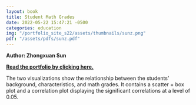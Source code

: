 ```yaml
---
layout: book
title: Student Math Grades
date: 2022-05-22 15:47:21 -0500
categories: education
img: "/portfolio_site_s22/assets/thumbnails/sunz.png"
pdf: "/assets/pdfs/sunz.pdf"
---
```


<b>Author: Zhongxuan Sun</b>

<b><a href="{{ page.pdf | relative_url }}">Read the portfolio by clicking here.</a></b>

The two visualizations show the relationship between the students’
background, characteristics, and math grades. It contains a scatter + box plot
and a correlation plot displaying the significant correlations at a level of
0.05.

[jekyll-docs]: https://jekyllrb.com/docs/home
[jekyll-gh]:   https://github.com/jekyll/jekyll
[jekyll-talk]: https://talk.jekyllrb.com/
